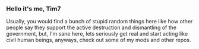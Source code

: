### Hello it's me, Tim7
Usually, you would find a bunch of stupid random things here like  how other people say they support the active destruction and dismantling of the government,
but, I'm sane here, lets seriously get real and start acting like civil human beings, anyways, check out some of my mods and other repos.

